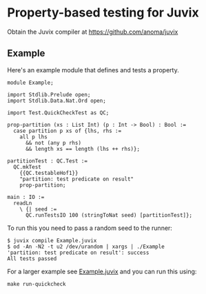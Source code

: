# Property-based testing for Juvix

Obtain the Juvix compiler at https://github.com/anoma/juvix

## Example

Here's an example module that defines and tests a property.

```
module Example;

import Stdlib.Prelude open;
import Stdlib.Data.Nat.Ord open;

import Test.QuickCheckTest as QC;

prop-partition (xs : List Int) (p : Int -> Bool) : Bool :=
  case partition p xs of {lhs, rhs :=
    all p lhs
      && not (any p rhs)
      && length xs == length (lhs ++ rhs)};

partitionTest : QC.Test :=
  QC.mkTest
    {{QC.testableHof1}}
    "partition: test predicate on result"
    prop-partition;

main : IO :=
  readLn
    \ {| seed :=
      QC.runTestsIO 100 (stringToNat seed) [partitionTest]};
```

To run this you need to pass a random seed to the runner:

``` shell
$ juvix compile Example.juvix
$ od -An -N2 -t u2 /dev/urandom | xargs | ./Example
'partition: test predicate on result': success
All tests passed
```

For a larger example see [Example.juvix](Example.juvix) and you can run this using:

``` shell
make run-quickcheck
```
